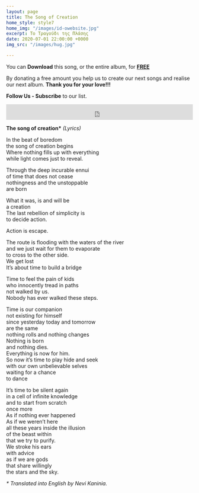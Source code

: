 ```yaml
---
layout: page
title: The Song of Creation
home_style: style7
home_img: "/images/id-owebsite.jpg"
excerpt: Το Τραγούδι της Πλάσης
date: 2020-07-01 22:00:00 +0000
img_src: "/images/hug.jpg"

---
```

You can **Download** this song, or the entire album, for <a href="https://imperfectid.bandcamp.com/album/imperfect-id/" target="blank"> **FREE**</a>

By donating a free amount you help us to create our next songs and realise our next album. **Thank you for your love!!!**

**Follow Us - Subscribe** to our list.

<iframe style="border: 0; width: 100%; height: 42px;" src="https://bandcamp.com/EmbeddedPlayer/album=2634321029/size=small/bgcol=ffffff/linkcol=0687f5/track=3661008602/transparent=true/" seamless><a href="http://imperfectid.bandcamp.com/album/imperfect-id">Imperfect ID by Imperfect ID</a></iframe>

__The song of creation*__ _(Lyrics)_

In the beat of boredom  
the song of creation begins  
Where nothing fills up with everything  
while light comes just to reveal.

Through the deep incurable ennui  
of time that does not cease  
nothingness and the unstoppable  
are born

What it was, is and will be  
a creation  
The last rebellion of simplicity is  
to decide action.

Action is escape.

The route is flooding with the waters of the river  
and we just wait for them to evaporate  
to cross to the other side.  
We get lost  
It’s about time to build a bridge

Time to feel the pain of kids  
who innocently tread in paths  
not walked by us.  
Nobody has ever walked these steps.

Time is our companion  
not existing for himself  
since yesterday today and tomorrow  
are the same  
nothing rolls and nothing changes  
Nothing is born  
and nothing dies.  
Everything is now for him.  
So now it’s time to play hide and seek  
with our own unbelievable selves  
waiting for a chance  
to dance

It’s time to be silent again  
in a cell of infinite knowledge  
and to start from scratch  
once more  
As if nothing ever happened  
As if we weren’t here  
all these years inside the illusion  
of the beast within  
that we try to purify.  
We stroke his ears  
with advice  
as if we are gods  
that share willingly  
the stars and the sky.

_* Translated into English by Nevi Kaninia._